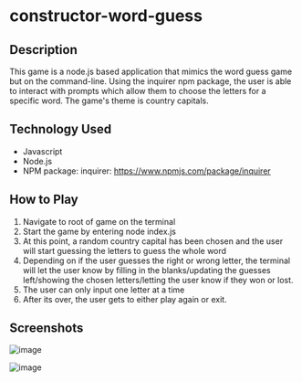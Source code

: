 # constructor-word-guess

## Description
This game is a node.js based application that mimics the word guess game but on the command-line. Using the inquirer npm package, the user is able to interact with prompts which allow them to choose the letters for a specific word. The game's theme is country capitals.

## Technology Used
* Javascript
* Node.js
* NPM package:  inquirer: https://www.npmjs.com/package/inquirer

## How to Play
1. Navigate to root of game on the terminal
2. Start the game by entering node index.js
3. At this point, a random country capital has been chosen and the user will start guessing the letters to guess the whole word
4. Depending on if the user guesses the right or wrong letter, the terminal will let the user know by filling in the blanks/updating the guesses left/showing the chosen letters/letting the user know if they won or lost.
5. The user can only input one letter at a time
6. After its over, the user gets to either play again or exit.

## Screenshots
![image](https://user-images.githubusercontent.com/52515674/66537599-ddb3ea00-ead5-11e9-8c02-36a348387bbc.png)

![image](https://user-images.githubusercontent.com/52515674/66537613-e73d5200-ead5-11e9-8666-f1a4a9fa5367.png)







